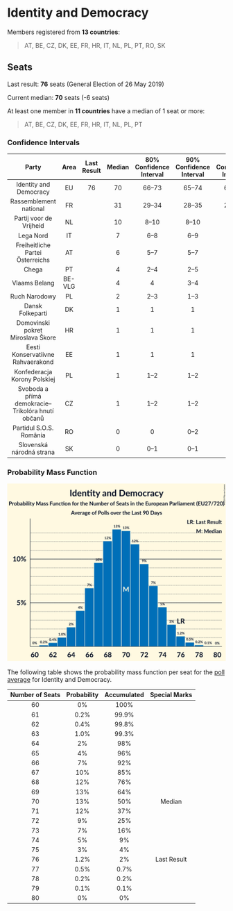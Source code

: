 # Identity and Democracy

Members registered from **13 countries**:

> AT, BE, CZ, DK, EE, FR, HR, IT, NL, PL, PT, RO, SK

## Seats

Last result: **76** seats (General Election of 26 May 2019)

Current median: **70** seats (-6 seats)

At least one member in **11 countries** have a median of 1 seat or more:

> AT, BE, CZ, DK, EE, FR, HR, IT, NL, PL, PT

### Confidence Intervals

| Party | Area | Last Result | Median | 80% Confidence Interval | 90% Confidence Interval | 95% Confidence Interval | 99% Confidence Interval |
|:-----:|:----:|:-----------:|:------:|:-----------------------:|:-----------------------:|:-----------------------:|:-----------------------:|
| Identity and Democracy | EU | 76 | 70 | 66–73 | 65–74 | 64–75 | 62–77 |
| Rassemblement national | FR | | 31 | 29–34 | 28–35 | 28–35 | 26–36 |
| Partij voor de Vrijheid | NL | | 10 | 8–10 | 8–10 | 8–11 | 8–11 |
| Lega Nord | IT | | 7 | 6–8 | 6–9 | 6–9 | 5–10 |
| Freiheitliche Partei Österreichs | AT | | 6 | 5–7 | 5–7 | 5–7 | 5–7 |
| Chega | PT | | 4 | 2–4 | 2–5 | 2–5 | 1–5 |
| Vlaams Belang | BE-VLG | | 4 | 4 | 3–4 | 3–4 | 3–4 |
| Ruch Narodowy | PL | | 2 | 2–3 | 1–3 | 1–3 | 1–4 |
| Dansk Folkeparti | DK | | 1 | 1 | 1 | 1 | 1 |
| Domovinski pokret Miroslava Škore | HR | | 1 | 1 | 1 | 1 | 1 |
| Eesti Konservatiivne Rahvaerakond | EE | | 1 | 1 | 1 | 1 | 1 |
| Konfederacja Korony Polskiej | PL | | 1 | 1–2 | 1–2 | 1–2 | 0–2 |
| Svoboda a přímá demokracie–Trikolóra hnutí občanů | CZ | | 1 | 1–2 | 1–2 | 0–2 | 0–2 |
| Partidul S.O.S. România | RO | | 0 | 0 | 0–2 | 0–2 | 0–2 |
| Slovenská národná strana | SK | | 0 | 0–1 | 0–1 | 0–1 | 0–1 |

### Probability Mass Function

![Graph with seats probability mass function not yet produced](average-2024-06-05-seats-pmf-identityanddemocracy.png "Seats Probability Mass Function")

The following table shows the probability mass function per seat for the [poll average](average-2024-06-05.html) for Identity and Democracy.

| Number of Seats | Probability | Accumulated | Special Marks |
|:---------------:|:-----------:|:-----------:|:-------------:|
| 60 | 0% | 100% |  |
| 61 | 0.2% | 99.9% |  |
| 62 | 0.4% | 99.8% |  |
| 63 | 1.0% | 99.3% |  |
| 64 | 2% | 98% |  |
| 65 | 4% | 96% |  |
| 66 | 7% | 92% |  |
| 67 | 10% | 85% |  |
| 68 | 12% | 76% |  |
| 69 | 13% | 64% |  |
| 70 | 13% | 50% | Median |
| 71 | 12% | 37% |  |
| 72 | 9% | 25% |  |
| 73 | 7% | 16% |  |
| 74 | 5% | 9% |  |
| 75 | 3% | 4% |  |
| 76 | 1.2% | 2% | Last Result |
| 77 | 0.5% | 0.7% |  |
| 78 | 0.2% | 0.2% |  |
| 79 | 0.1% | 0.1% |  |
| 80 | 0% | 0% |  |


